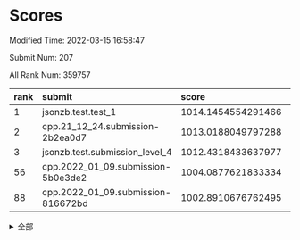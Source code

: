 # Scores

Modified Time: 2022-03-15 16:58:47

Submit Num: 207

All Rank Num: 359757

| rank |               submit               |       score        |       sigma        | pk_num |
| :--- | :--------------------------------- | :----------------- | :----------------- | :----- |
| 1    | jsonzb.test.test_1                 | 1014.1454554291466 | 0.8245260145512291 | 6949   |
| 2    | cpp.21_12_24.submission-2b2ea0d7   | 1013.0188049797288 | 0.8072855358213522 | 6951   |
| 3    | jsonzb.test.submission_level_4     | 1012.4318433637977 | 0.7884797352042567 | 6947   |
| 56   | cpp.2022_01_09.submission-5b0e3de2 | 1004.0877621833334 | 0.7102175909332149 | 6951   |
| 88   | cpp.2022_01_09.submission-816672bd | 1002.8910676762495 | 0.7065638923567806 | 6950   |


<details>
<summary>全部</summary>

| rank |                 submit                 |       score        |       sigma        | pk_num |
| :--- | :------------------------------------- | :----------------- | :----------------- | :----- |
| 1    | jsonzb.test.test_1                     | 1014.1454554291466 | 0.8245260145512291 | 6949   |
| 2    | cpp.21_12_24.submission-2b2ea0d7       | 1013.0188049797288 | 0.8072855358213522 | 6951   |
| 3    | jsonzb.test.submission_level_4         | 1012.4318433637977 | 0.7884797352042567 | 6947   |
| 4    | gobigger.level_3.submission_level_3_43 | 1012.2380395411628 | 0.7993215180786108 | 6948   |
| 5    | gobigger.level_3.submission_level_3_39 | 1011.6302846788896 | 0.7838552760530546 | 6956   |
| 6    | gobigger.level_3.submission_level_3_33 | 1011.6064251822535 | 0.7702428729731056 | 6957   |
| 7    | gobigger.level_3.submission_level_3_36 | 1011.2169369439639 | 0.7816913027665103 | 6951   |
| 8    | gobigger.level_3.submission_level_3_17 | 1011.2108495565832 | 0.7889797340471684 | 6949   |
| 9    | gobigger.level_3.submission_level_3_31 | 1011.2098439447077 | 0.7757726581939768 | 6950   |
| 10   | gobigger.level_3.submission_level_3_3  | 1011.1134422561684 | 0.741321139334984  | 6955   |
| 11   | gobigger.level_3.submission_level_3_1  | 1011.0805312560825 | 0.784572618033476  | 6957   |
| 12   | gobigger.level_3.submission_level_3_8  | 1011.0236698916808 | 0.7802333433398876 | 6954   |
| 13   | gobigger.level_3.submission_level_3_49 | 1010.9808724201006 | 0.7719783496353514 | 6953   |
| 14   | gobigger.level_3.submission_level_3_40 | 1010.9191262121266 | 0.7642624025697523 | 6951   |
| 15   | gobigger.level_3.submission_level_3_6  | 1010.786920717751  | 0.7560123868602049 | 6949   |
| 16   | gobigger.level_3.submission_level_3_5  | 1010.7296015049308 | 0.8040213896693286 | 6951   |
| 17   | gobigger.level_3.submission_level_3_38 | 1010.6892464852957 | 0.761995001634744  | 6953   |
| 18   | gobigger.level_3.submission_level_3_16 | 1010.6534626899979 | 0.7501917856864545 | 6949   |
| 19   | gobigger.level_3.submission_level_3_15 | 1010.5806448776978 | 0.7805025042003579 | 6955   |
| 20   | gobigger.level_3.submission_level_3_48 | 1010.576640460122  | 0.756007643367613  | 6956   |
| 21   | gobigger.level_3.submission_level_3_22 | 1010.5509567574186 | 0.7668250565749232 | 6953   |
| 22   | gobigger.level_3.submission_level_3_20 | 1010.5259973156823 | 0.748544103694338  | 6951   |
| 23   | gobigger.level_3.submission_level_3_18 | 1010.4503466750871 | 0.7734066453627345 | 6952   |
| 24   | gobigger.level_3.submission_level_3_12 | 1010.2957523994318 | 0.7640572053624717 | 6954   |
| 25   | gobigger.level_3.submission_level_3_24 | 1010.2558176533694 | 0.7615542696465033 | 6953   |
| 26   | gobigger.level_3.submission_level_3_47 | 1010.1955639674889 | 0.7586508534674016 | 6950   |
| 27   | gobigger.level_3.submission_level_3_35 | 1010.1931874070444 | 0.7481470238905645 | 6951   |
| 28   | gobigger.level_3.submission_level_3_2  | 1010.1548973041097 | 0.7453573162927942 | 6949   |
| 29   | gobigger.level_3.submission_level_3_4  | 1010.1079331909372 | 0.7757026010600345 | 6946   |
| 30   | gobigger.level_3.submission_level_3_10 | 1010.0734703099025 | 0.7435099609957201 | 6947   |
| 31   | gobigger.level_3.submission_level_3_14 | 1010.0707514808673 | 0.7366309606495753 | 6951   |
| 32   | gobigger.level_3.submission_level_3_26 | 1010.051939109161  | 0.7859642920385084 | 6949   |
| 33   | gobigger.level_3.submission_level_3_42 | 1009.9960403885449 | 0.7605877919224797 | 6950   |
| 34   | gobigger.level_3.submission_level_3_29 | 1009.9285151466396 | 0.7652032216406479 | 6948   |
| 35   | gobigger.level_3.submission_level_3_23 | 1009.8855575511329 | 0.7693698032058578 | 6953   |
| 36   | gobigger.level_3.submission_level_3_44 | 1009.7991681213539 | 0.7644744218001909 | 6952   |
| 37   | gobigger.level_3.submission_level_3_34 | 1009.7527339590686 | 0.7848644690754759 | 6951   |
| 38   | gobigger.level_3.submission_level_3_13 | 1009.7221828279147 | 0.7613121572915929 | 6959   |
| 39   | gobigger.level_3.submission_level_3_7  | 1009.7181105599182 | 0.7629459430319757 | 6952   |
| 40   | gobigger.level_3.submission_level_3_25 | 1009.6300570898563 | 0.746192763774912  | 6952   |
| 41   | gobigger.level_3.submission_level_3_27 | 1009.5806888476052 | 0.778964347064538  | 6953   |
| 42   | gobigger.level_3.submission_level_3_45 | 1009.5526431307392 | 0.7711464836489443 | 6953   |
| 43   | gobigger.level_3.submission_level_3_37 | 1009.4966055721508 | 0.7580380012321406 | 6951   |
| 44   | gobigger.level_3.submission_level_3_11 | 1009.488590828528  | 0.7511273193547289 | 6951   |
| 45   | gobigger.level_3.submission_level_3_9  | 1009.3223045097009 | 0.7411439327189137 | 6954   |
| 46   | gobigger.level_3.submission_level_3_21 | 1009.1059457707155 | 0.7564158392390097 | 6950   |
| 47   | gobigger.level_3.submission_level_3_46 | 1008.9734643550692 | 0.7743269778187715 | 6950   |
| 48   | gobigger.level_3.submission_level_3_32 | 1008.9420545371572 | 0.7605240374494316 | 6951   |
| 49   | gobigger.level_3.submission_level_3_28 | 1008.8417533636499 | 0.7461882525322062 | 6952   |
| 50   | gobigger.level_3.submission_level_3_30 | 1008.7779809685479 | 0.7500070552564843 | 6955   |
| 51   | gobigger.level_3.submission_level_3_41 | 1008.759146571745  | 0.7644769258360918 | 6952   |
| 52   | gobigger.level_3.submission_level_3_19 | 1008.5745059894366 | 0.7421037068766225 | 6953   |
| 53   | gobigger.level_3.submission_level_3_0  | 1008.516985068869  | 0.7533177399318343 | 6954   |
| 54   | gobigger.level_1.submission_level_1_13 | 1004.6083843383766 | 0.7280507992070696 | 6950   |
| 55   | gobigger.level_1.submission_level_1_19 | 1004.2671772036983 | 0.7355465064050921 | 6949   |
| 56   | cpp.2022_01_09.submission-5b0e3de2     | 1004.0877621833334 | 0.7102175909332149 | 6951   |
| 57   | gobigger.level_1.submission_level_1_15 | 1004.0567188517275 | 0.7249278524068856 | 6956   |
| 58   | gobigger.level_1.submission_level_1_32 | 1003.9125737334866 | 0.725647805013595  | 6953   |
| 59   | gobigger.level_1.submission_level_1_29 | 1003.8842843244993 | 0.7182243041501297 | 6953   |
| 60   | gobigger.level_1.submission_level_1_1  | 1003.8531124271478 | 0.7055690870757697 | 6953   |
| 61   | gobigger.level_1.submission_level_1_37 | 1003.8476174262233 | 0.7227159744745361 | 6953   |
| 62   | gobigger.level_1.submission_level_1_22 | 1003.8230495181963 | 0.7153597999408725 | 6949   |
| 63   | gobigger.level_1.submission_level_1_16 | 1003.8222300597043 | 0.7040814882620194 | 6956   |
| 64   | gobigger.level_1.submission_level_1_43 | 1003.7256399581056 | 0.7230654098832558 | 6958   |
| 65   | gobigger.level_1.submission_level_1_23 | 1003.7158393089909 | 0.7095325834602032 | 6950   |
| 66   | gobigger.level_1.submission_level_1_20 | 1003.6908685146768 | 0.7112420727189106 | 6956   |
| 67   | gobigger.level_1.submission_level_1_18 | 1003.6093591510147 | 0.7128734326506068 | 6952   |
| 68   | gobigger.level_1.submission_level_1_14 | 1003.6036121272675 | 0.7133871504914185 | 6956   |
| 69   | gobigger.level_1.submission_level_1_21 | 1003.5951280295219 | 0.7130193768932214 | 6955   |
| 70   | gobigger.level_1.submission_level_1_35 | 1003.587305403403  | 0.7354410188558187 | 6951   |
| 71   | gobigger.level_1.submission_level_1_8  | 1003.497141223766  | 0.7087362934687224 | 6951   |
| 72   | gobigger.level_1.submission_level_1_26 | 1003.485482490463  | 0.709271819326919  | 6945   |
| 73   | gobigger.level_1.submission_level_1_11 | 1003.4559648267292 | 0.7085973863050071 | 6950   |
| 74   | gobigger.level_1.submission_level_1_4  | 1003.3741291419518 | 0.7189809477335178 | 6953   |
| 75   | gobigger.level_1.submission_level_1_9  | 1003.3453482863086 | 0.7210165122762382 | 6954   |
| 76   | gobigger.level_1.submission_level_1_48 | 1003.3347208776754 | 0.7078141577423989 | 6953   |
| 77   | gobigger.level_1.submission_level_1_17 | 1003.300959006127  | 0.7258428891024246 | 6954   |
| 78   | gobigger.level_1.submission_level_1_7  | 1003.2925529183515 | 0.7213853816308186 | 6951   |
| 79   | gobigger.level_1.submission_level_1_5  | 1003.2876513098116 | 0.7164809635307287 | 6949   |
| 80   | gobigger.level_1.submission_level_1_40 | 1003.2772368582459 | 0.7163829625970939 | 6951   |
| 81   | gobigger.level_1.submission_level_1_38 | 1003.2689551619565 | 0.7143645214217661 | 6948   |
| 82   | gobigger.level_1.submission_level_1_31 | 1003.1978294051122 | 0.7143242517275414 | 6950   |
| 83   | gobigger.level_1.submission_level_1_42 | 1003.1643160024212 | 0.7182623214418691 | 6949   |
| 84   | gobigger.level_1.submission_level_1_44 | 1003.1553851267314 | 0.7050999463429966 | 6952   |
| 85   | gobigger.level_1.submission_level_1_25 | 1003.123797509021  | 0.7180742022994443 | 6953   |
| 86   | gobigger.level_1.submission_level_1_30 | 1002.9910863871859 | 0.7193933331957658 | 6947   |
| 87   | gobigger.level_1.submission_level_1_47 | 1002.93662446631   | 0.7129549584358064 | 6956   |
| 88   | cpp.2022_01_09.submission-816672bd     | 1002.8910676762495 | 0.7065638923567806 | 6950   |
| 89   | gobigger.level_1.submission_level_1_34 | 1002.889658034958  | 0.7183832846994928 | 6949   |
| 90   | gobigger.level_1.submission_level_1_6  | 1002.8071617068463 | 0.7224724909021697 | 6955   |
| 91   | gobigger.level_1.submission_level_1_28 | 1002.8026398027729 | 0.7098556083390786 | 6950   |
| 92   | gobigger.level_1.submission_level_1_45 | 1002.7811340398811 | 0.7138922743882715 | 6954   |
| 93   | gobigger.level_1.submission_level_1_41 | 1002.7158027120987 | 0.7274360590657287 | 6947   |
| 94   | gobigger.level_1.submission_level_1_2  | 1002.7027206936053 | 0.7278597370489062 | 6954   |
| 95   | gobigger.level_1.submission_level_1_27 | 1002.6142336375274 | 0.7132882206985336 | 6952   |
| 96   | gobigger.level_1.submission_level_1_24 | 1002.6079263801461 | 0.7075976031990497 | 6944   |
| 97   | gobigger.level_1.submission_level_1_3  | 1002.5920264744051 | 0.704785649562358  | 6951   |
| 98   | gobigger.level_1.submission_level_1_39 | 1002.5869807559445 | 0.7098134200872636 | 6953   |
| 99   | gobigger.level_1.submission_level_1_0  | 1002.543680605268  | 0.7103788367837608 | 6958   |
| 100  | gobigger.level_1.submission_level_1_33 | 1002.5301482924576 | 0.7061234302179601 | 6954   |
| 101  | gobigger.level_1.submission_level_1_49 | 1002.4382866113037 | 0.7271530458935332 | 6952   |
| 102  | gobigger.level_1.submission_level_1_46 | 1002.2596269925377 | 0.719669455746945  | 6954   |
| 103  | gobigger.level_1.submission_level_1_12 | 1001.9332645570797 | 0.7088627759603442 | 6941   |
| 104  | gobigger.level_1.submission_level_1_36 | 1001.8979867339758 | 0.7171633949340742 | 6957   |
| 105  | gobigger.level_1.submission_level_1_10 | 1001.851848510682  | 0.7199524755158406 | 6953   |
| 106  | gobigger.random.submission_random_23   | 997.8407387538889  | 0.6986598956753464 | 6948   |
| 107  | gobigger.random.submission_random_48   | 997.366742662689   | 0.7165272679742842 | 6957   |
| 108  | gobigger.random.submission_random_27   | 997.0669511929128  | 0.7049774899372281 | 6955   |
| 109  | gobigger.random.submission_random_33   | 996.7631249325318  | 0.7046989209441611 | 6952   |
| 110  | gobigger.random.submission_random_20   | 996.6783136250284  | 0.7064120663566882 | 6948   |
| 111  | gobigger.random.submission_random_19   | 996.5570300725319  | 0.703177043206295  | 6953   |
| 112  | gobigger.random.submission_random_9    | 996.541492277055   | 0.7080477111077839 | 6947   |
| 113  | gobigger.random.submission_random_34   | 996.5247268173182  | 0.7111097432974834 | 6949   |
| 114  | gobigger.random.submission_random_29   | 996.4226190051413  | 0.709219338533854  | 6954   |
| 115  | gobigger.random.submission_random_10   | 996.3973379078546  | 0.7183231755802523 | 6948   |
| 116  | gobigger.random.submission_random_43   | 996.3559229178154  | 0.7149837237958961 | 6955   |
| 117  | gobigger.random.submission_random_22   | 996.34231717213    | 0.7180067351817757 | 6957   |
| 118  | gobigger.random.submission_random_14   | 996.2828408748587  | 0.7039377273658964 | 6960   |
| 119  | gobigger.random.submission_random_30   | 996.278251295159   | 0.7241047973447154 | 6950   |
| 120  | gobigger.random.submission_random_49   | 996.2029944570339  | 0.708751314951084  | 6953   |
| 121  | gobigger.random.submission_random_15   | 996.2000437931629  | 0.7145230781286883 | 6951   |
| 122  | gobigger.random.submission_random_6    | 996.1716963455489  | 0.7101606025159707 | 6953   |
| 123  | gobigger.random.submission_random_4    | 996.1619100602006  | 0.7087604189881364 | 6948   |
| 124  | gobigger.random.submission_random_36   | 996.1617306309082  | 0.7153133509763513 | 6956   |
| 125  | gobigger.random.submission_random_24   | 996.1289594261408  | 0.7124731614198209 | 6951   |
| 126  | gobigger.random.submission_random_37   | 996.1053314263389  | 0.7055313035114478 | 6948   |
| 127  | gobigger.random.submission_random_17   | 996.062871721569   | 0.7024305273931409 | 6949   |
| 128  | gobigger.random.submission_random_41   | 996.034087817248   | 0.7149418205618024 | 6948   |
| 129  | gobigger.random.submission_random_31   | 996.0258566226545  | 0.7024571646711472 | 6949   |
| 130  | gobigger.random.submission_random_0    | 996.0070593489986  | 0.7025515092392222 | 6956   |
| 131  | gobigger.random.submission_random_42   | 995.9807068716419  | 0.6944259542251732 | 6957   |
| 132  | gobigger.random.submission_random_26   | 995.9598849517799  | 0.7086081632064597 | 6950   |
| 133  | gobigger.random.submission_random_40   | 995.9515606567963  | 0.7083711774011853 | 6949   |
| 134  | gobigger.random.submission_random_18   | 995.9338875681801  | 0.7148624751590843 | 6958   |
| 135  | gobigger.random.submission_random_11   | 995.9065723282616  | 0.7115134625200956 | 6955   |
| 136  | gobigger.random.submission_random_21   | 995.8354383720175  | 0.7224328404410529 | 6953   |
| 137  | gobigger.random.submission_random_25   | 995.7756917793906  | 0.7036060934627717 | 6953   |
| 138  | gobigger.random.submission_random_5    | 995.7531805461942  | 0.7132856827289946 | 6946   |
| 139  | gobigger.random.submission_random_13   | 995.7495556342612  | 0.7087426350382895 | 6948   |
| 140  | gobigger.random.submission_random_46   | 995.7360704602928  | 0.7072962443800949 | 6949   |
| 141  | gobigger.random.submission_random_12   | 995.7033697551418  | 0.7195778539508519 | 6952   |
| 142  | gobigger.random.submission_random_7    | 995.6652950478176  | 0.7171116322094345 | 6953   |
| 143  | gobigger.random.submission_random_3    | 995.5899891187306  | 0.6921315353869735 | 6955   |
| 144  | gobigger.random.submission_random_28   | 995.563320778183   | 0.7228380577819722 | 6952   |
| 145  | gobigger.random.submission_random_8    | 995.5425964459894  | 0.70619463047175   | 6954   |
| 146  | gobigger.random.submission_random_44   | 995.4794425794449  | 0.7353990900896067 | 6952   |
| 147  | gobigger.random.submission_random_39   | 995.4643599118934  | 0.7103743705059681 | 6950   |
| 148  | gobigger.random.submission_random_35   | 995.4639483076736  | 0.7001043921735952 | 6951   |
| 149  | gobigger.random.submission_random_32   | 995.4462274724     | 0.7342361724867034 | 6951   |
| 150  | gobigger.random.submission_random_1    | 995.410335809484   | 0.7202457019812705 | 6947   |
| 151  | gobigger.random.submission_random_47   | 995.3430775896962  | 0.701393036861308  | 6953   |
| 152  | gobigger.random.submission_random_16   | 995.3267811372278  | 0.7169643065458575 | 6952   |
| 153  | gobigger.random.submission_random_45   | 995.3088352196603  | 0.7185764520603574 | 6956   |
| 154  | gobigger.random.submission_random_38   | 995.2271945537115  | 0.7139563291714797 | 6956   |
| 155  | gobigger.random.submission_random_2    | 994.7605843458358  | 0.7212098410001706 | 6947   |
| 156  | gobigger.level_2.submission_level_2_49 | 994.658869142122   | 0.7356365046990564 | 6955   |
| 157  | gobigger.level_2.submission_level_2_41 | 994.5268193315476  | 0.7189527282884596 | 6955   |
| 158  | gobigger.level_2.submission_level_2_29 | 993.8266845953107  | 0.7232601186008171 | 6950   |
| 159  | gobigger.level_2.submission_level_2_33 | 993.4809810885212  | 0.7278349225597833 | 6953   |
| 160  | gobigger.level_2.submission_level_2_40 | 993.2368132821501  | 0.7364620481409586 | 6952   |
| 161  | gobigger.level_2.submission_level_2_34 | 993.178392503696   | 0.7516472943625778 | 6950   |
| 162  | gobigger.level_2.submission_level_2_10 | 992.9613400832739  | 0.7261328128251325 | 6949   |
| 163  | gobigger.level_2.submission_level_2_20 | 992.9609872723414  | 0.7398091776863915 | 6954   |
| 164  | gobigger.level_2.submission_level_2_44 | 992.86130959442    | 0.7439819868336662 | 6952   |
| 165  | gobigger.level_2.submission_level_2_28 | 992.8108772921532  | 0.7422702258528544 | 6954   |
| 166  | gobigger.level_2.submission_level_2_42 | 992.773293500209   | 0.7480113082998898 | 6953   |
| 167  | gobigger.level_2.submission_level_2_6  | 992.7700014330458  | 0.7496903768261882 | 6951   |
| 168  | gobigger.level_2.submission_level_2_9  | 992.7400675691728  | 0.7446062471527811 | 6954   |
| 169  | gobigger.level_2.submission_level_2_22 | 992.689048736553   | 0.73906777068597   | 6954   |
| 170  | gobigger.level_2.submission_level_2_47 | 992.6595372371459  | 0.7350232951957506 | 6955   |
| 171  | gobigger.level_2.submission_level_2_19 | 992.586835806366   | 0.7488342067305583 | 6947   |
| 172  | gobigger.level_2.submission_level_2_27 | 992.5553245912629  | 0.7513779185217897 | 6952   |
| 173  | gobigger.level_2.submission_level_2_11 | 992.4379003514813  | 0.7333735440902567 | 6946   |
| 174  | gobigger.level_2.submission_level_2_38 | 992.3341264744929  | 0.7503272008058698 | 6952   |
| 175  | gobigger.level_2.submission_level_2_36 | 992.2536841778228  | 0.7397923959611185 | 6949   |
| 176  | gobigger.level_2.submission_level_2_43 | 992.1983125822615  | 0.7557095306036662 | 6956   |
| 177  | gobigger.level_2.submission_level_2_13 | 992.1466535168574  | 0.7362775782269607 | 6952   |
| 178  | gobigger.level_2.submission_level_2_23 | 992.0812167219805  | 0.7396308554742128 | 6954   |
| 179  | gobigger.level_2.submission_level_2_15 | 992.0616570927558  | 0.7467078526556447 | 6951   |
| 180  | gobigger.level_2.submission_level_2_16 | 991.8641337378982  | 0.7495301609077019 | 6952   |
| 181  | gobigger.level_2.submission_level_2_14 | 991.8631955250698  | 0.7452220517230763 | 6948   |
| 182  | gobigger.level_2.submission_level_2_2  | 991.8412359095672  | 0.7548737579762894 | 6950   |
| 183  | gobigger.level_2.submission_level_2_46 | 991.8378911813069  | 0.7517298306117569 | 6948   |
| 184  | gobigger.level_2.submission_level_2_45 | 991.7669215244229  | 0.7460967193515214 | 6955   |
| 185  | gobigger.level_2.submission_level_2_5  | 991.6983201369253  | 0.7588632425020386 | 6946   |
| 186  | gobigger.level_2.submission_level_2_12 | 991.6319865931249  | 0.7619001747616375 | 6954   |
| 187  | gobigger.level_2.submission_level_2_24 | 991.5974258051143  | 0.7416543085702181 | 6950   |
| 188  | gobigger.level_2.submission_level_2_31 | 991.5550526030174  | 0.740430246019982  | 6948   |
| 189  | gobigger.level_2.submission_level_2_7  | 991.4618958170863  | 0.7480245990954745 | 6950   |
| 190  | gobigger.level_2.submission_level_2_0  | 991.4439712111798  | 0.7588892742386043 | 6951   |
| 191  | gobigger.level_2.submission_level_2_1  | 991.4228650164816  | 0.7716079459515642 | 6952   |
| 192  | gobigger.level_2.submission_level_2_26 | 991.4114056410393  | 0.7425436311422375 | 6954   |
| 193  | gobigger.level_2.submission_level_2_4  | 991.3137501214344  | 0.7574011223596145 | 6954   |
| 194  | gobigger.level_2.submission_level_2_35 | 991.2744749389105  | 0.7517347935643672 | 6950   |
| 195  | gobigger.level_2.submission_level_2_8  | 991.2355889255227  | 0.7459618415161835 | 6954   |
| 196  | gobigger.level_2.submission_level_2_17 | 991.1520591676506  | 0.7467468653963245 | 6950   |
| 197  | gobigger.level_2.submission_level_2_32 | 991.1286142209717  | 0.7659062990264638 | 6951   |
| 198  | gobigger.level_2.submission_level_2_39 | 991.0895466237404  | 0.7632550051806085 | 6954   |
| 199  | gobigger.level_2.submission_level_2_18 | 991.0754233207667  | 0.753411792177584  | 6951   |
| 200  | gobigger.level_2.submission_level_2_30 | 991.0535918258088  | 0.7357108055280204 | 6952   |
| 201  | gobigger.level_2.submission_level_2_25 | 991.0405756557186  | 0.7728210517910868 | 6952   |
| 202  | gobigger.level_2.submission_level_2_21 | 990.8818411860534  | 0.7786474814639794 | 6952   |
| 203  | gobigger.level_2.submission_level_2_3  | 990.7586664253854  | 0.7506812088978667 | 6954   |
| 204  | gobigger.level_2.submission_level_2_48 | 990.6080565384052  | 0.7587209228147814 | 6956   |
| 205  | gobigger.level_2.submission_level_2_37 | 990.143624900338   | 0.7897214176845858 | 6952   |
| 206  | gobigger.none.submission_none_0        | 979.898956333569   | 1.1975782039023422 | 6956   |
| 207  | gobigger.none.submission_none_1        | 974.6037625914767  | 1.582129071430778  | 6953   |

</details>